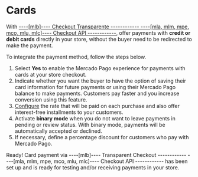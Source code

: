 # Cards

With [----[mlb]---- Checkout Transparente ------------ ----[mla, mlm, mpe, mco, mlu, mlc]---- Checkout API ------------](/developers/en/guides/checkout-api/landing), offer payments with **credit or debit cards** directly in your store, without the buyer need to be redirected to make the payment.
 
To integrate the payment method, follow the steps below.

1. Select **Yes** to enable the Mercado Pago experience for payments with cards at your store checkout.
2. Indicate whether you want the buyer to have the option of saving their card information for future payments or using their Mercado Pago balance to make payments. Customers pay faster and you increase conversion using this feature.
3. [Configure](https://www.mercadopago.com.br/costs-section#from-section=menu) the rate that will be paid on each purchase and also offer interest-free installments to your customers.
4. Activate **binary mode** when you do not want to leave payments in pending or review status. With binary mode, payments will be automatically accepted or declined.
5. If necessary, define a percentage discount for customers who pay with Mercado Pago.

Ready! Card payment via ----[mlb]---- Transparent Checkout  ------------ ----[mla, mlm, mpe, mco, mlu, mlc]---- Checkout API ------------ has been set up and is ready for testing and/or receiving payments in your store.